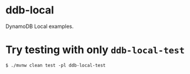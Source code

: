 # ddb-local
DynamoDB Local examples.

# Try testing with only `ddb-local-test`

```console
$ ./mvnw clean test -pl ddb-local-test
```
